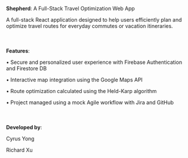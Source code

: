 **Shepherd**: A Full-Stack Travel Optimization Web App

A full-stack React application designed to help users efficiently plan and optimize travel routes for everyday commutes or vacation itineraries.
<br><br>
<br><br>
**Features**:

• Secure and personalized user experience with Firebase Authentication and Firestore DB

• Interactive map integration using the Google Maps API

• Route optimization calculated using the Held-Karp algorithm

• Project managed using a mock Agile workflow with Jira and GitHub
<br><br>
<br><br>
**Developed by**:

Cyrus Yong

Richard Xu
